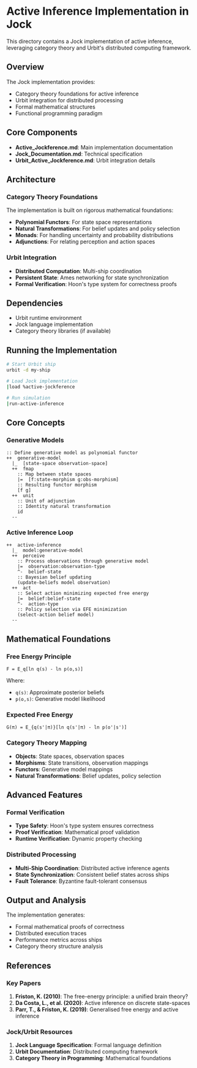 # Active Inference Implementation in Jock

This directory contains a Jock implementation of active inference, leveraging category theory and Urbit's distributed computing framework.

## Overview

The Jock implementation provides:
- Category theory foundations for active inference
- Urbit integration for distributed processing
- Formal mathematical structures
- Functional programming paradigm

## Core Components

- **Active_Jockference.md**: Main implementation documentation
- **Jock_Documentation.md**: Technical specification
- **Urbit_Active_Jockference.md**: Urbit integration details

## Architecture

### Category Theory Foundations
The implementation is built on rigorous mathematical foundations:

- **Polynomial Functors**: For state space representations
- **Natural Transformations**: For belief updates and policy selection
- **Monads**: For handling uncertainty and probability distributions
- **Adjunctions**: For relating perception and action spaces

### Urbit Integration
- **Distributed Computation**: Multi-ship coordination
- **Persistent State**: Ames networking for state synchronization
- **Formal Verification**: Hoon's type system for correctness proofs

## Dependencies

- Urbit runtime environment
- Jock language implementation
- Category theory libraries (if available)

## Running the Implementation

```bash
# Start Urbit ship
urbit -d my-ship

# Load Jock implementation
|load %active-jockference

# Run simulation
|run-active-inference
```

## Core Concepts

### Generative Models
```jock
:: Define generative model as polynomial functor
++  generative-model
  |_  [state-space observation-space]
  ++  fmap
    :: Map between state spaces
    |=  [f:state-morphism g:obs-morphism]
    :: Resulting functor morphism
    [f g]
  ++  unit
    :: Unit of adjunction
    :: Identity natural transformation
    id
  --
```

### Active Inference Loop
```jock
++  active-inference
  |_  model:generative-model
  ++  perceive
    :: Process observations through generative model
    |=  observation:observation-type
    ^-  belief-state
    :: Bayesian belief updating
    (update-beliefs model observation)
  ++  act
    :: Select action minimizing expected free energy
    |=  belief:belief-state
    ^-  action-type
    :: Policy selection via EFE minimization
    (select-action belief model)
  --
```

## Mathematical Foundations

### Free Energy Principle
```
F = E_q[ln q(s) - ln p(o,s)]
```

Where:
- `q(s)`: Approximate posterior beliefs
- `p(o,s)`: Generative model likelihood

### Expected Free Energy
```
G(π) = E_{q(s'|π)}[ln q(s'|π) - ln p(o'|s')]
```

### Category Theory Mapping
- **Objects**: State spaces, observation spaces
- **Morphisms**: State transitions, observation mappings
- **Functors**: Generative model mappings
- **Natural Transformations**: Belief updates, policy selection

## Advanced Features

### Formal Verification
- **Type Safety**: Hoon's type system ensures correctness
- **Proof Verification**: Mathematical proof validation
- **Runtime Verification**: Dynamic property checking

### Distributed Processing
- **Multi-Ship Coordination**: Distributed active inference agents
- **State Synchronization**: Consistent belief states across ships
- **Fault Tolerance**: Byzantine fault-tolerant consensus

## Output and Analysis

The implementation generates:
- Formal mathematical proofs of correctness
- Distributed execution traces
- Performance metrics across ships
- Category theory structure analysis

## References

### Key Papers
1. **Friston, K. (2010)**: The free-energy principle: a unified brain theory?
2. **Da Costa, L., et al. (2020)**: Active inference on discrete state-spaces
3. **Parr, T., & Friston, K. (2019)**: Generalised free energy and active inference

### Jock/Urbit Resources
1. **Jock Language Specification**: Formal language definition
2. **Urbit Documentation**: Distributed computing framework
3. **Category Theory in Programming**: Mathematical foundations
